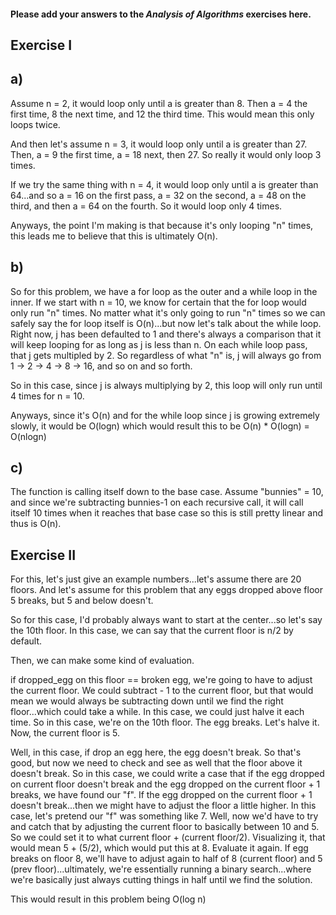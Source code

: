 #### Please add your answers to the **_Analysis of Algorithms_** exercises here.

## Exercise I

## a)

Assume n = 2, it would loop only until a is greater than 8. Then a = 4 the first time, 8 the next time, and 12 the third time. This would mean this only loops twice.

And then let's assume n = 3, it would loop only until a is greater than 27. Then, a = 9 the first time, a = 18 next, then 27. So really it would only loop 3 times.

If we try the same thing with n = 4, it would loop only until a is greater than 64...and so a = 16 on the first pass, a = 32 on the second, a = 48 on the third, and then a = 64 on the fourth. So it would loop only 4 times.

Anyways, the point I'm making is that because it's only looping "n" times, this leads me to believe that this is ultimately O(n).

## b)

So for this problem, we have a for loop as the outer and a while loop in the inner.
If we start with n = 10, we know for certain that the for loop would only run "n" times. No matter what it's only going to run "n" times so we can safely say the for loop itself is O(n)...but now let's talk about the while loop. Right now, j has been defaulted to 1 and there's always a comparison that it will keep looping for as long as j is less than n. On each while loop pass, that j gets multipled by 2. So regardless of what "n" is, j will always go from 1 -> 2 -> 4 -> 8 -> 16, and so on and so forth.

So in this case, since j is always multiplying by 2, this loop will only run until 4 times for n = 10.

Anyways, since it's O(n) and for the while loop since j is growing extremely slowly, it would be O(logn) which would result this to be O(n) \* O(logn) = O(nlogn)

## c)

The function is calling itself down to the base case. Assume "bunnies" = 10, and since we're subtracting bunnies-1 on each recursive call, it will call itself 10 times when it reaches that base case so this is still pretty linear and thus is O(n).

## Exercise II

For this, let's just give an example numbers...let's assume there are 20 floors. And let's assume for this problem that any eggs dropped above floor 5 breaks, but 5 and below doesn't.

So for this case, I'd probably always want to start at the center...so let's say the 10th floor. In this case, we can say that the current floor is n/2 by default.

Then, we can make some kind of evaluation.

if dropped_egg on this floor == broken egg, we're going to have to adjust the current floor. We could subtract - 1 to the current floor, but that would mean we would always be subtracting down until we find the right floor...which could take a while. In this case, we could just halve it each time. So in this case, we're on the 10th floor. The egg breaks. Let's halve it. Now, the current floor is 5.

Well, in this case, if drop an egg here, the egg doesn't break. So that's good, but now we need to check and see as well that the floor above it doesn't break. So in this case, we could write a case that if the egg dropped on current floor doesn't break and the egg dropped on the current floor + 1 breaks, we have found our "f". If the egg dropped on the current floor + 1 doesn't break...then we might have to adjust the floor a little higher. In this case, let's pretend our "f" was something like 7. Well, now we'd have to try and catch that by adjusting the current floor to basically between 10 and 5. So we could set it to what current floor + (current floor/2). Visualizing it, that would mean 5 + (5/2), which would put this at 8. Evaluate it again. If egg breaks on floor 8, we'll have to adjust again to half of 8 (current floor) and 5 (prev floor)...ultimately, we're essentially running a binary search...where we're basically just always cutting things in half until we find the solution.

This would result in this problem being O(log n)
